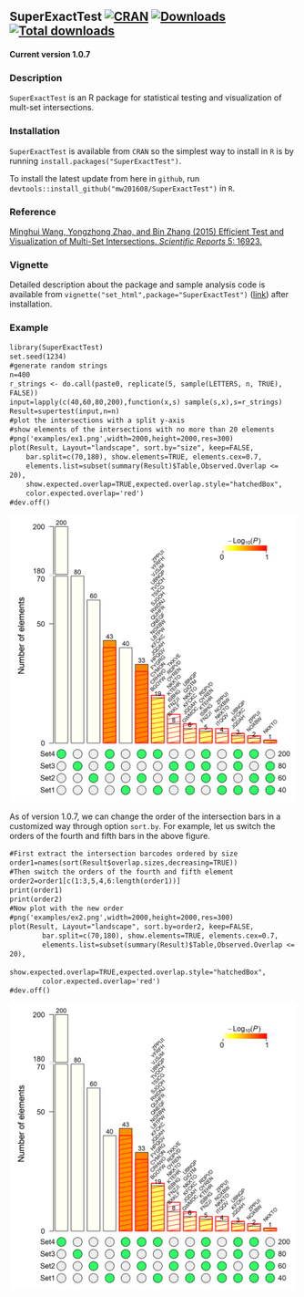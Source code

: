 ## SuperExactTest [![CRAN](http://www.r-pkg.org/badges/version/SuperExactTest)](https://cran.r-project.org/package=SuperExactTest) [![Downloads](http://cranlogs.r-pkg.org/badges/SuperExactTest?color=brightgreen)](http://www.r-pkg.org/pkg/SuperExactTest) [![Total downloads]( https://cranlogs.r-pkg.org/badges/grand-total/SuperExactTest?color=brightgreen)](http://www.r-pkg.org/pkg/SuperExactTest)

#### Current version 1.0.7

### Description
`SuperExactTest` is an R package for statistical testing and visualization of mult-set intersections.

### Installation
`SuperExactTest` is available from `CRAN` so the simplest way to install in `R` is by running `install.packages("SuperExactTest")`.

To install the latest update from here in `github`, run `devtools::install_github("mw201608/SuperExactTest")` in `R`.

### Reference
[Minghui Wang, Yongzhong Zhao, and Bin Zhang (2015) Efficient Test and Visualization of Multi-Set Intersections. *Scientific Reports* 5: 16923.](https://www.nature.com/articles/srep16923)

### Vignette
Detailed description about the package and sample analysis code is available from `vignette("set_html",package="SuperExactTest")` ([link](examples/set_html.Md)) after installation.

### Example
```
library(SuperExactTest)
set.seed(1234)
#generate random strings
n=400
r_strings <- do.call(paste0, replicate(5, sample(LETTERS, n, TRUE), FALSE))
input=lapply(c(40,60,80,200),function(x,s) sample(s,x),s=r_strings)
Result=supertest(input,n=n)
#plot the intersections with a split y-axis
#show elements of the intersections with no more than 20 elements
#png('examples/ex1.png',width=2000,height=2000,res=300)
plot(Result, Layout="landscape", sort.by="size", keep=FALSE,
	bar.split=c(70,180), show.elements=TRUE, elements.cex=0.7,
	elements.list=subset(summary(Result)$Table,Observed.Overlap <= 20),
	show.expected.overlap=TRUE,expected.overlap.style="hatchedBox",
	color.expected.overlap='red')
#dev.off()
```
<img src="examples/ex1.png" width="600" alt="sample output" />

As of version 1.0.7, we can change the order of the intersection bars in a customized way through option `sort.by`.
For example, let us switch the orders of the fourth and fifth bars in the above figure.
```
#First extract the intersection barcodes ordered by size
order1=names(sort(Result$overlap.sizes,decreasing=TRUE))
#Then switch the orders of the fourth and fifth element
order2=order1[c(1:3,5,4,6:length(order1))]
print(order1)
print(order2)
#Now plot with the new order
#png('examples/ex2.png',width=2000,height=2000,res=300)
plot(Result, Layout="landscape", sort.by=order2, keep=FALSE,
        bar.split=c(70,180), show.elements=TRUE, elements.cex=0.7,
        elements.list=subset(summary(Result)$Table,Observed.Overlap <= 20),
        show.expected.overlap=TRUE,expected.overlap.style="hatchedBox",
        color.expected.overlap='red')
#dev.off()
```
<img src="examples/ex2.png" width="600" alt="sample output" />
